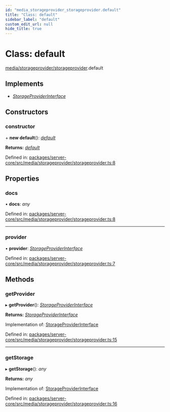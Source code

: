 ```yaml
---
id: "media_storageprovider_storageprovider.default"
title: "Class: default"
sidebar_label: "default"
custom_edit_url: null
hide_title: true
---
```


# Class: default

[media/storageprovider/storageprovider](../modules/media_storageprovider_storageprovider.md).default

## Implements

* [*StorageProviderInterface*](../interfaces/media_storageprovider_storageprovider_interface.storageproviderinterface.md)

## Constructors

### constructor

\+ **new default**(): [*default*](media_storageprovider_storageprovider.default.md)

**Returns:** [*default*](media_storageprovider_storageprovider.default.md)

Defined in: [packages/server-core/src/media/storageprovider/storageprovider.ts:8](https://github.com/xr3ngine/xr3ngine/blob/a16a45d7e/packages/server-core/src/media/storageprovider/storageprovider.ts#L8)

## Properties

### docs

• **docs**: *any*

Defined in: [packages/server-core/src/media/storageprovider/storageprovider.ts:8](https://github.com/xr3ngine/xr3ngine/blob/a16a45d7e/packages/server-core/src/media/storageprovider/storageprovider.ts#L8)

___

### provider

• **provider**: [*StorageProviderInterface*](../interfaces/media_storageprovider_storageprovider_interface.storageproviderinterface.md)

Defined in: [packages/server-core/src/media/storageprovider/storageprovider.ts:7](https://github.com/xr3ngine/xr3ngine/blob/a16a45d7e/packages/server-core/src/media/storageprovider/storageprovider.ts#L7)

## Methods

### getProvider

▸ **getProvider**(): [*StorageProviderInterface*](../interfaces/media_storageprovider_storageprovider_interface.storageproviderinterface.md)

**Returns:** [*StorageProviderInterface*](../interfaces/media_storageprovider_storageprovider_interface.storageproviderinterface.md)

Implementation of: [StorageProviderInterface](../interfaces/media_storageprovider_storageprovider_interface.storageproviderinterface.md)

Defined in: [packages/server-core/src/media/storageprovider/storageprovider.ts:15](https://github.com/xr3ngine/xr3ngine/blob/a16a45d7e/packages/server-core/src/media/storageprovider/storageprovider.ts#L15)

___

### getStorage

▸ **getStorage**(): *any*

**Returns:** *any*

Implementation of: [StorageProviderInterface](../interfaces/media_storageprovider_storageprovider_interface.storageproviderinterface.md)

Defined in: [packages/server-core/src/media/storageprovider/storageprovider.ts:16](https://github.com/xr3ngine/xr3ngine/blob/a16a45d7e/packages/server-core/src/media/storageprovider/storageprovider.ts#L16)
